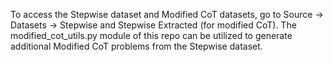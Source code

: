 To access the Stepwise dataset and Modified CoT datasets, go to Source -> Datasets -> Stepwise and Stepwise Extracted (for modified CoT). 
The modified_cot_utils.py module of this repo can be utilized to generate additional Modified CoT problems from the Stepwise dataset.
